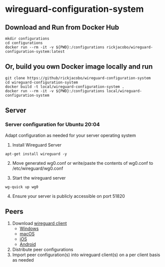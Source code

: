 # wireguard-configuration-system

## Download and Run from Docker Hub
````
mkdir configurations
cd configurations
docker run --rm -it -v ${PWD}:/configurations rickjacobo/wireguard-configuration-system:latest
````

## Or, build you own Docker image locally and run
````
git clone https://github/rickjacobo/wireguard-configuration-system
cd wireguard-configuration-system
docker build -t local/wireguard-configuration-system .
docker run --rm -it -v ${PWD}:/configurations local/wireguard-configuration-system
````

## Server
### Server configuration for Ubuntu 20:04
Adapt configuration as needed for your server operating system

1. Install Wireguard Server
````
apt-get install wireguard -y
````

2. Move generated wg0.conf or write/paste the contents of wg0.conf to /etc/wireguard/wg0.conf

3. Start the wireguard server
````
wg-quick up wg0
````

4. Ensure your server is publicly accessible on port 51820

## Peers
1. Download [wireguard client](https://www.wireguard.com/install/)
   - [Windows](https://download.wireguard.com/windows-client/wireguard-installer.exe)
   - [macOS](https://itunes.apple.com/us/app/wireguard/id1451685025?ls=1&mt=12)
   - [iOS](https://itunes.apple.com/us/app/wireguard/id1441195209?ls=1&mt=8)
   - [Android](https://play.google.com/store/apps/details?id=com.wireguard.android)
2. Distribute peer configurations
3. Import peer configuration(s) into wireguard client(s) on a per client basis as needed
